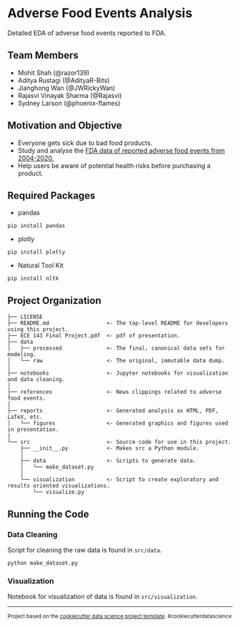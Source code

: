 Adverse Food Events Analysis
==============================

Detailed EDA of adverse food events reported to FDA.


## Team Members

- Mohit Shah             (@razor139)
- Aditya Rustagi         (@AdityaR-Bits)
- Jianghong Wan          (@JWRickyWan)
- Rajasvi Vinayak Sharma (@Rajasvi)
- Sydney Larson          (@phoenix-flames)

## Motivation and Objective 

- Everyone gets sick due to bad food products. 
- Study and analyse the [FDA data of reported adverse food events from 2004-2020.](https://www.fda.gov/food/compliance-enforcement/cfsan-adverse-event-reporting-system-caers)
- Help users be aware of potential health risks before purchasing a product.

## Required Packages
- pandas
```
pip install pandas
```
- plotly
```
pip install plotly
```
- Natural Tool Kit
```
pip install nltk
```


## Project Organization

    ├── LICENSE
    ├── README.md                  <- The top-level README for developers using this project.
	├── ECE 143 Final Project.pdf  <- pdf of presentation.
    ├── data
    │   ├── processed      		   <- The final, canonical data sets for modeling.
    │   └── raw            		   <- The original, immutable data dump.
    │
    ├── notebooks          		   <- Jupyter notebooks for visualization and data cleaning. 
    │
    ├── references         		   <- News clippings related to adverse food events. 
    │
    ├── reports            		   <- Generated analysis as HTML, PDF, LaTeX, etc.
    │   └── figures        		   <- Generated graphics and figures used in presentation. 
    │
    └── src                		   <- Source code for use in this project.
        ├── __init__.py    		   <- Makes src a Python module.
        │
        ├── data           		   <- Scripts to generate data.
        │   └── make_dataset.py
        │
        └── visualization  		   <- Script to create exploratory and results oriented visualizations.
            └── visualize.py
    


## Running the Code 

### Data Cleaning

Script for cleaning the raw data is found in <code>src/data</code>.

```
python make_dataset.py
```

### Visualization

Notebook for visualization of data is found in <code>src/visualization</code>.

--------

<p><small>Project based on the <a target="_blank" href="https://drivendata.github.io/cookiecutter-data-science/">cookiecutter data science project template</a>. #cookiecutterdatascience</small></p>
